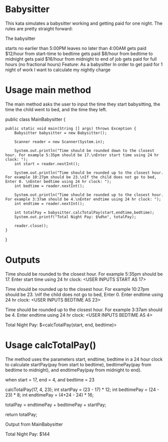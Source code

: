 # Babysitter
This kata simulates a babysitter working and getting paid for one night. The rules are pretty straight forward:

The babysitter

starts no earlier than 5:00PM
leaves no later than 4:00AM
gets paid $12/hour from start-time to bedtime
gets paid $8/hour from bedtime to midnight
gets paid $16/hour from midnight to end of job
gets paid for full hours (no fractional hours)
Feature: As a babysitter In order to get paid for 1 night of work I want to calculate my nightly charge

# Usage main method
The main method asks the user to input the time they start babysitting, the time the child went to bed, and the time they left.

public class MainBabysitter {
	
	public static void main(String [] args) throws Exception {
		Babysitter babysitter = new Babysitter();
		
		Scanner reader = new Scanner(System.in);
		
		System.out.println("Time should be rounded down to the closest hour. For example 5:35pm should be 17.\nEnter start time using 24 hr clock: ");
		int start = reader.nextInt();
		
		System.out.println("Time should be rounded up to the closest hour. For example 10:27pm should be 23.\nIf the child does not go to bed, Enter 0. \nEnter bedtime using 24 hr clock: ");
		int bedtime = reader.nextInt();
		
		System.out.println("Time should be rounded up to the closest hour. For example 3:37am should be 4.\nEnter endtime using 24 hr clock: ");
		int endtime = reader.nextInt();
		
		int totalPay = babysitter.calcTotalPay(start,endtime,bedtime);
		System.out.printf("Total Night Pay: $%d%n", totalPay);
		
		reader.close();
	}
}

# Outputs 
Time should be rounded to the closest hour. For example 5:35pm should be 17.
Enter start time using 24 hr clock: <USER INPUTS START AS 17><ENTER>

Time should be rounded up to the closest hour. For example 10:27pm should be 23.
\nIf the child does not go to bed, Enter 0.
Enter endtime using 24 hr clock: <USER INPUTS BEDTIME AS 23><ENTER>
  
Time should be rounded up to the closest hour. For example 3:37am should be 4.
Enter endtime using 24 hr clock: <USER INPUTS BEDTIME AS 4><ENTER>

Total Night Pay: $<calcTotalPay(start, end, bedtime)>

# Usage calcTotalPay()
The method uses the parameters start, endtime, bedtime in a 24 hour clock to calculate startPay(pay from start to bedtime),
bedtimePay(pay from bedtime to midnight), and endtimePay(pay from midnight to end).

when start = 17, end = 4, and bedtime = 23

calcTotalPay(17, 4, 23);
int startPay = (23 - 17) * 12;
int bedtimePay = (24 - 23) * 8;
int endtimePay = (4+24 - 24) * 16;

totalPay = endtimePay + bedtimePay + startPay;

return totalPay;

Output from MainBabysitter 

Total Night Pay: $144
